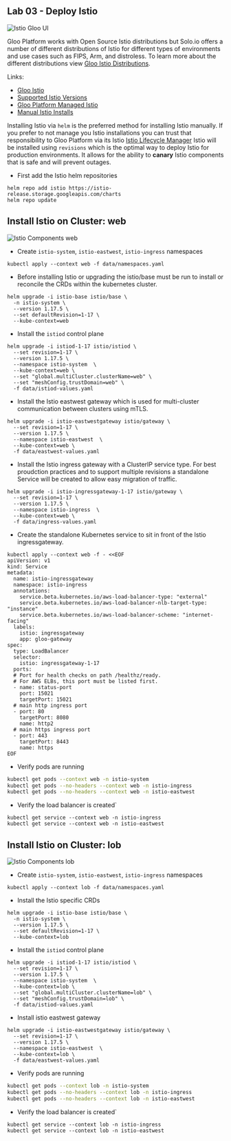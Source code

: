 ## Lab 03 - Deploy Istio <a name="lab-03---deploy-istio-"></a>


![Istio Gloo UI](images/gloo-ui-istio.png)

Gloo Platform works with Open Source Istio distributions but Solo.io offers a number of different distributions of Istio for different types of environments and use cases such as FIPS, Arm, and distroless.
To learn more about the different distributions view [Gloo Istio Distributions](https://docs.solo.io/gloo-mesh-enterprise/latest/reference/version/gloo_mesh_istio/).

Links:
- [Gloo Istio](https://docs.solo.io/gloo-mesh-enterprise/latest/reference/version/gloo_mesh_istio/)
- [Supported Istio Versions](https://docs.solo.io/gloo-mesh-enterprise/latest/reference/version/versions/)
- [Gloo Platform Managed Istio](https://docs.solo.io/gloo-mesh-enterprise/latest/setup/installation/istio/gm_managed_istio/)
- [Manual Istio Installs](https://docs.solo.io/gloo-mesh-enterprise/latest/setup/prod/manual/)

Installing Istio via `helm` is the preferred method for installing Istio manually. If you prefer to not manage you Istio installations you can trust that responsibility to Gloo Platform via its Istio [Istio Lifecycle Manager](https://docs.solo.io/gloo-mesh-enterprise/latest/setup/installation/istio/gm_managed_istio/)
Istio will be installed using `revisions` which is the optimal way to deploy Istio for production environments. It allows for the ability to **canary** Istio components that is safe and will prevent outages.

* First add the Istio helm repositories
```shell
helm repo add istio https://istio-release.storage.googleapis.com/charts
helm repo update
```

## Install Istio on Cluster: web

![Istio Components web](images/istio-cluster1.png)

* Create `istio-system`, `istio-eastwest`, `istio-ingress` namespaces
```shell
kubectl apply --context web -f data/namespaces.yaml
```

* Before installing Istio or upgrading the istio/base must be run to install or reconcile the CRDs within the kubernetes cluster. 
```shell
helm upgrade -i istio-base istio/base \
  -n istio-system \
  --version 1.17.5 \
  --set defaultRevision=1-17 \
  --kube-context=web
```

* Install the `istiod` control plane 
```shell
helm upgrade -i istiod-1-17 istio/istiod \
  --set revision=1-17 \
  --version 1.17.5 \
  --namespace istio-system  \
  --kube-context=web \
  --set "global.multiCluster.clusterName=web" \
  --set "meshConfig.trustDomain=web" \
  -f data/istiod-values.yaml
```

* Install the Istio eastwest gateway which is used for multi-cluster communication between clusters using mTLS.
```shell
helm upgrade -i istio-eastwestgateway istio/gateway \
  --set revision=1-17 \
  --version 1.17.5 \
  --namespace istio-eastwest  \
  --kube-context=web \
  -f data/eastwest-values.yaml
```

* Install the Istio ingress gateway with a ClusterIP service type. For best proudction practices and to support multiple revisions a standalone Service will be created to allow easy migration of traffic.
```shell
helm upgrade -i istio-ingressgateway-1-17 istio/gateway \
  --set revision=1-17 \
  --version 1.17.5 \
  --namespace istio-ingress  \
  --kube-context=web \
  -f data/ingress-values.yaml
```

* Create the standalone Kubernetes service to sit in front of the Istio ingressgateway.
```shell
kubectl apply --context web -f - <<EOF
apiVersion: v1
kind: Service
metadata:
  name: istio-ingressgateway
  namespace: istio-ingress
  annotations:
    service.beta.kubernetes.io/aws-load-balancer-type: "external"
    service.beta.kubernetes.io/aws-load-balancer-nlb-target-type: "instance"
    service.beta.kubernetes.io/aws-load-balancer-scheme: "internet-facing"
  labels:
    istio: ingressgateway
    app: gloo-gateway
spec:
  type: LoadBalancer
  selector:
    istio: ingressgateway-1-17
  ports:
  # Port for health checks on path /healthz/ready.
  # For AWS ELBs, this port must be listed first.
  - name: status-port
    port: 15021
    targetPort: 15021
  # main http ingress port
  - port: 80
    targetPort: 8080
    name: http2
  # main https ingress port
  - port: 443
    targetPort: 8443
    name: https
EOF
```

* Verify pods are running
```bash
kubectl get pods --context web -n istio-system
kubectl get pods --no-headers --context web -n istio-ingress
kubectl get pods --no-headers --context web -n istio-eastwest
```

* Verify the load balancer is created`
```shell
kubectl get service --context web -n istio-ingress
kubectl get service --context web -n istio-eastwest
```

## Install Istio on Cluster: lob

![Istio Components lob](images/istio-cluster2.png)

* Create `istio-system`, `istio-eastwest`, `istio-ingress` namespaces
```shell
kubectl apply --context lob -f data/namespaces.yaml
```

* Install the Istio specific CRDs
```shell
helm upgrade -i istio-base istio/base \
  -n istio-system \
  --version 1.17.5 \
  --set defaultRevision=1-17 \
  --kube-context=lob
```

* Install the `istiod` control plane 
```shell
helm upgrade -i istiod-1-17 istio/istiod \
  --set revision=1-17 \
  --version 1.17.5 \
  --namespace istio-system  \
  --kube-context=lob \
  --set "global.multiCluster.clusterName=lob" \
  --set "meshConfig.trustDomain=lob" \
  -f data/istiod-values.yaml
```

* Install istio eastwest gateway
```shell
helm upgrade -i istio-eastwestgateway istio/gateway \
  --set revision=1-17 \
  --version 1.17.5 \
  --namespace istio-eastwest  \
  --kube-context=lob \
  -f data/eastwest-values.yaml
```

* Verify pods are running
```bash
kubectl get pods --context lob -n istio-system
kubectl get pods --no-headers --context lob -n istio-ingress
kubectl get pods --no-headers --context lob -n istio-eastwest
```

* Verify the load balancer is created`
```shell
kubectl get service --context lob -n istio-ingress
kubectl get service --context lob -n istio-eastwest
```
